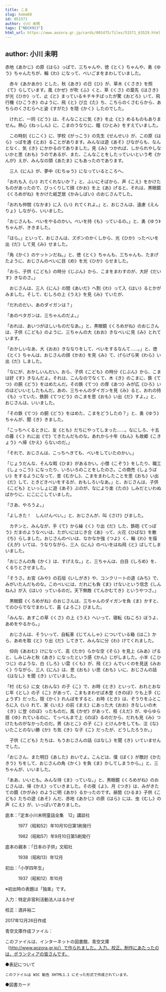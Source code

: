 ```yaml
---
title: こま
slug: koma68
id: 051571
author: 小川 未明
tags: ["NDCK913"]
html_url: https://www.aozora.gr.jp/cards/001475/files/51571_63529.html
---
```


## author: 小川 未明

赤地《あかじ》の原《はら》っぱで、三ちゃんや、徳《とく》ちゃんや、勇《ゆう》ちゃんたちが、輪《わ》になって、べいごまをまわしていました。

　赤々《あかあか》とした、秋《あき》の日《ひ》が、草木《くさき》を照《て》らしています。風《かぜ》が吹《ふ》くと、草《くさ》の葉先《はさき》が光《ひか》って、止《と》まっているキチキチばったが驚《おどろ》いて、飛行機《ひこうき》のように、飛《と》び立《た》ち、こちらのくさむらから、あちらのくさむらへと姿《すがた》を隠《かく》したのでした。

　けれど、一同《どう》は、そんなことに気《き》を止《と》めるものもありません。熱心《ねっしん》に、こまのうなりに、瞳《ひとみ》をすえていました。

　この時刻《じこく》に、学校《がっこう》の先生《せんせい》が、この原《はら》っぱを通《とお》ることがあります。みんなは遊《あそ》びながらも、なんとなく、気《き》にかかるのでありました。見《み》つかれば、しかられやしないかと思《おも》うのであるが、また、こんなことをしたっていいという考《かんが》えが、みんなの頭《あたま》にもあったのであります。

　三人《にん》が、夢中《むちゅう》になっているところへ、

「おれも入《い》れてくれないか？」と、ふいにそばから、声《こえ》をかけたものがあったので、びっくりして顔《かお》を上《あ》げると、それは、黒眼鏡《くろめがね》をかけた紙芝居《かみしばい》のおじさんでした。

「おれも仲間《なかま》に入《い》れてくれよ。」と、おじさんは、遠慮《えんりょ》しながら、いいました。

「おじさんも、べいをやるのかい。べいを持《も》っているの。」と、勇《ゆう》ちゃんが、ききました。

「ほら。」といって、おじさんは、ズボンのかくしから、光《ひか》ったべいを出《だ》して見《み》せました。

「角《かく》のケットンだね。」と、徳《とく》ちゃんも、三ちゃんも、たまげたように、おじさんのべいに目《め》を光《ひか》らせました。

「おら、子供《こども》の時分《じぶん》から、こまをまわすのが、大好《だいす》きなのさ。」

　おじさんは、三人《にん》の間《あいだ》へ割《わ》って入《はい》るとかがみました。そして、むしろの上《うえ》を見《み》ていたが、

「だれのだい、あのダイガンは？」

「あのベタガンは、三ちゃんのだよ。」

「おれは、あいつがほしいものだなあ。」と、黒眼鏡《くろめがね》のおじさんは、子供《こども》のように、三ちゃんの大《おお》きなべいに見《み》とれています。

「おかしいなあ、大《おお》きななりをして、べいをするなんて……。」と、徳《とく》ちゃんは、おじさんの顔《かお》を見《み》て、げらげら笑《わら》い出《だ》しました。

「なにが、おかしいんだい。おら、子供《こども》の時分《じぶん》から、こまは好《す》きなんだよ。それは、こんなのでなくて、木《き》のこまに、鉄《てつ》の胴《どう》をはめたんだ。その鉄《てつ》の厚《あつ》みが広《ひろ》いのほどいいとしたもんだ。あの、三ちゃんのダイガンを見《み》ると、おれの持《も》っていた、鉄胴《てつどう》のこまを思《おも》い出《だ》すよ。」と、おじさんは、いいました。

「その鉄《てつ》の胴《どう》をはめた、こまをどうしたの？」と、勇《ゆう》ちゃんが、聞《き》きました。

「こっちへくるときに、友《とも》だちにやってしまった……。なにしろ、十五の暮《く》れに出《で》てきたんだものな。あれから十年《ねん》も故郷《こきょう》へ帰《かえ》らないのだ。」

「それで、おじさんは、こっちへきても、べいをしていたのかい。」

「じょうだんな、そんな暇《ひま》があるかい。小僧《こぞう》をしたり、職工《しょっこう》になったり、いろいろのことをしたのさ。この商売《しょうばい》をするようになって、昔《むかし》、こまをまわしたことを思《おも》い出《だ》して、ときどきべいをするが、おもしろいなあ。」と、おじさんは、子供《こども》といっしょに遊《あそ》ぶのが、なにより楽《たの》しみだといわぬばかりに、にこにこしていました。

「さあ、やろうよ。」

「よしきた！　しんけんべい。」と、おじさんが、叫《さけ》びました。

　カチンと、みんなが、手《て》から繰《く》り出《だ》した、鉄砲《てっぽう》だまのようなべいは、たがいにはじき合《あ》って、火花《ひばな》を散《ち》らしました。おじさんのべいは、なかなか強《つよ》く、輪《わ》を描《えが》いては、うなりながら、三人《にん》のべいをはね飛《と》ばしてしまいました。

「おじさんの角《かく》は、すげえな。」と、三ちゃんは、白目《しろめ》を、くるりとさせました。

「そうさ。お宮《みや》の石垣《いしがき》や、コンクリートの道《みち》で、みがいたんだものな。このべいには、だれにも負《ま》けないという信念《しんねん》が入《はい》っているのだ。天下無敵《てんかむてき》というやつさ。」

　黒眼鏡《くろめがね》のおじさんは、三ちゃんのダイガンを負《ま》かすと、てのひらでなでまわして、喜《よろこ》びました。

「みんな、あすこの草《くさ》の上《うえ》へいって、寝転《ねころ》ぼうよ、あめをやるから。」

　おじさんは、そういって、自転車《じてんしゃ》についている箱《はこ》から、あめを取《と》り出《だ》してきて、みんなに分《わ》けてくれました。

　仰向《あおむ》けになって、高《たか》らかな空《そら》を見上《みあ》げると、しみじみと秋《あき》になったという感《かん》じがしました。小羊《こひつじ》のような、白《しろ》い雲《くも》が、飛《と》んでいくのを見送《みおく》りながら、三人《にん》は、思《おも》い思《おも》いに、おじさんの話《はなし》を聞《き》いていました。

「村《むら》に女《おんな》の子《こ》で、お時《とき》といって、おれとおなじ年《とし》の子《こ》があって、こまもまわせば木登《きのぼ》りも上手《じょうず》だった。隠《かく》れんぼをすると、お時《とき》は、ぞうりをふところに入《い》れて、家《いえ》の前《まえ》にあった大《おお》きなしいの木《き》に登《のぼ》ったものだ。風《かぜ》があって、枝《えだ》が、ゆらゆら揺《ゆ》れているのに、てっぺんまで上《のぼ》るのだから、だれも見《み》つけたものがなかったのだ。男《おとこ》の子《こ》とけんかをしても、泣《な》いたことのない勝《か》ち気《き》な子《こ》だったが、どうしたろうか。」

　子供《こども》たちは、もうおじさんの話《はなし》を聞《き》いていませんでした。

「おじさん、また明日《あした》おいでよ。こんどは、僕《ぼく》が敵討《かたきう》ちをして、おじさんの角《かく》を負《ま》かしてしまうから。」と、三ちゃんが、いいました。

「ああ、いいとも。みんな待《ま》っていな。」と、黒眼鏡《くろめがね》のおじさんは、帰《かえ》っていきました。その夜《よ》、月《つき》は、みがきたての鏡《かがみ》のように明《あか》るかったのです。昼間《ひるま》子供《こども》たちの遊《あそ》んだ、赤地《あかじ》の原《はら》には、虫《むし》の声《こえ》が、いっぱいでありました。













底本：「定本小川未明童話全集　12」講談社

　　　1977（昭和52）年10月10日第1刷発行

　　　1982（昭和57）年9月10日第5刷発行

底本の親本：「日本の子供」文昭社

　　　1938（昭和13）年12月

初出：「小学四年生」

　　　1937（昭和12）年10月

※初出時の表題は「独楽」です。

入力：特定非営利活動法人はるかぜ

校正：酒井裕二

2017年12月26日作成

青空文庫作成ファイル：

このファイルは、インターネットの図書館、青空文庫（http://www.aozora.gr.jp/）で作られました。入力、校正、制作にあたったのは、ボランティアの皆さんです。











●表記について


	このファイルは W3C 勧告 XHTML1.1 にそった形式で作成されています。







●図書カード